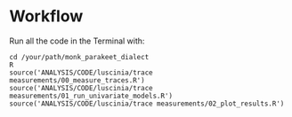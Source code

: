 # Workflow
Run all the code in the Terminal with:
```
cd /your/path/monk_parakeet_dialect
R
source('ANALYSIS/CODE/luscinia/trace measurements/00_measure_traces.R')
source('ANALYSIS/CODE/luscinia/trace measurements/01_run_univariate_models.R')
source('ANALYSIS/CODE/luscinia/trace measurements/02_plot_results.R')
```